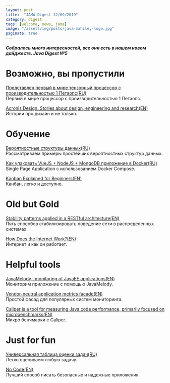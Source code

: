```yaml
---
layout: post
title:  "JAMA Digest 12/09/2019"
category: digest
tags: [welcome, news, jama]
image: "/assets/img/posts/java-mahiley-logo.jpg"
paginate: true
---
```

***Собралось много интересностей, все они есть в нашем новом дайджесте. Java Digest №5***

# Возможно, вы пропустили

[Представлен первый в мире тензорный процессор с производительностью 1 Петаопс(RU)](https://3dnews.ru/997768)  
Первый в мире процессор с производительностью 1 Петаопс.

[Acronis Design. Stories about design, engineering and research(EN)](https://medium.com/acronis-design)  
Истории про дизайн и не только.

# Обучение

[Вероятностные структуры данных(RU)](https://www.slideshare.net/gakhov/ss-61915790)  
Рассматриваем примеры простейших вероятностных структур данных.

[Как упаковать VueJS + NodeJS + MongoDB приложение в Docker(RU)](https://m.habr.com/ru/post/476590/)  
Single Page Application с использованием Docker Compose.

[Kanban Explained for Beginners(EN)](https://kanbanize.com/kanban-resources/getting-started/what-is-kanban/)  
Канбан, легко и доступно.



# Old but Gold

[Stability patterns applied in a RESTful architecture(EN)](https://www.javaworld.com/article/2824163/stability-patterns-applied-in-a-restful-architecture.html)  
Пять способов стабилизировать поведение сети в распределенных системах.

[How Does the Internet Work?(EN)](https://web.stanford.edu/class/msande91si/www-spr04/readings/week1/InternetWhitepaper.htm)  
Интернет и как он работает.

# Helpful tools

[JavaMelody : monitoring of JavaEE applications(EN)](https://github.com/javamelody/javamelody/wiki)  
Мониторим приложение с помощью JavaMelody.

[Vendor-neutral application metrics facade(EN)](https://micrometer.io/)  
Простой фасад для популярных систем мониторинга.

[Caliper is a tool for measuring Java code performance, primarily focused on microbenchmarks(EN)](https://github.com/google/caliper)  
Микро бенчмарки с Caliper.

# Just for fun

[Универсальная таблица оценки задач(RU)](https://tjournal.ru/tweets/107760-universalnaya-tablica-ocenki-zadach)  
Легко оцениваем любую задачу.

[No Code(EN)](https://github.com/kelseyhightower/nocode)  
Лучший способ писать безопасные и надежные приложения.





